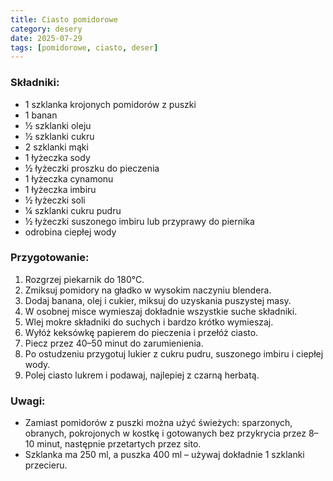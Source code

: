 ```yaml
---
title: Ciasto pomidorowe
category: desery
date: 2025-07-29
tags: [pomidorowe, ciasto, deser]
---
```


### Składniki:

- 1 szklanka krojonych pomidorów z puszki  
- 1 banan  
- ½ szklanki oleju  
- ½ szklanki cukru  
- 2 szklanki mąki  
- 1 łyżeczka sody  
- ½ łyżeczki proszku do pieczenia  
- 1 łyżeczka cynamonu  
- 1 łyżeczka imbiru  
- ½ łyżeczki soli  
- ¼ szklanki cukru pudru  
- ½ łyżeczki suszonego imbiru lub przyprawy do piernika  
- odrobina ciepłej wody  

### Przygotowanie:

1. Rozgrzej piekarnik do 180°C.  
2. Zmiksuj pomidory na gładko w wysokim naczyniu blendera.  
3. Dodaj banana, olej i cukier, miksuj do uzyskania puszystej masy.  
4. W osobnej misce wymieszaj dokładnie wszystkie suche składniki.  
5. Wlej mokre składniki do suchych i bardzo krótko wymieszaj.  
6. Wyłóż keksówkę papierem do pieczenia i przełóż ciasto.  
7. Piecz przez 40–50 minut do zarumienienia.  
8. Po ostudzeniu przygotuj lukier z cukru pudru, suszonego imbiru i ciepłej wody.  
9. Polej ciasto lukrem i podawaj, najlepiej z czarną herbatą.  

### Uwagi:

- Zamiast pomidorów z puszki można użyć świeżych: sparzonych, obranych, pokrojonych w kostkę i gotowanych bez przykrycia przez 8–10 minut, następnie przetartych przez sito.  
- Szklanka ma 250 ml, a puszka 400 ml – używaj dokładnie 1 szklanki przecieru.  
